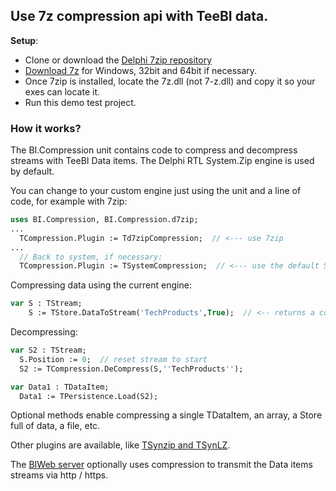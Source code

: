 ## Use 7z compression api with TeeBI data.

**Setup**:

- Clone or download the [Delphi 7zip repository](https://github.com/geoffsmith82/d7zip)
- [Download 7z](https://www.7-zip.org/)  for Windows, 32bit and 64bit if necessary.
- Once 7zip is installed, locate the 7z.dll (not 7-z.dll) and copy it so your exes can locate it.
- Run this demo test project.

### How it works?

The BI.Compression unit contains code to compress and decompress streams with TeeBI Data items.
The Delphi RTL System.Zip engine is used by default.

You can change to your custom engine just using the unit and a line of code, for example with 7zip:

```pascal
uses BI.Compression, BI.Compression.d7zip;
...
  TCompression.Plugin := Td7zipCompression;  // <--- use 7zip
...
  // Back to system, if necessary:
  TCompression.Plugin := TSystemCompression;  // <--- use the default System.Zip

```

Compressing data using the current engine:

```pascal
var S : TStream;
    S := TStore.DataToStream('TechProducts',True);  // <-- returns a compressed stream
```

Decompressing:

```pascal
var S2 : TStream;
  S.Position := 0;  // reset stream to start
  S2 := TCompression.DeCompress(S,''TechProducts'');

var Data1 : TDataItem;
  Data1 := TPersistence.Load(S2);

```

Optional methods enable compressing a single TDataItem, an array, a Store full of data, a file, etc.

Other plugins are available, like [TSynzip and TSynLZ](https://github.com/Steema/TeeBI/tree/master/demos/3rd_party/SynLZ).

The [BIWeb server](https://github.com/Steema/TeeBI/wiki/biweb) optionally uses compression to transmit the Data items streams via http / https.



